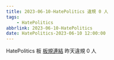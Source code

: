```yaml
---
title: 2023-06-10-HatePolitics 違規 0 人
tags:
    - HatePolitics
abbrlink: 2023-06-10-HatePolitics
date: HatePolitics-2023-06-10 12:00:00
---
```

HatePolitics 板 [板規連結](https://www.ptt.cc/bbs/HatePolitics/M.1617115262.A.D60.html)
昨天違規 0 人

